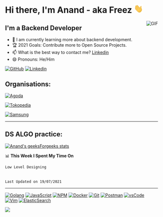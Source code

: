 # Hi there, I'm Anand - aka Freez <img width="30px" src="https://github.com/SatYu26/SatYu26/raw/master/Assets/Hi.gif" />

<img align="right" alt="GIF" height="160px" src="https://octodex.github.com/images/daftpunktocat-guy.gif" />

## I'm a Backend Developer

- 🌱 I am currently learning more about backend development.
- 🏆 2021 Goals: Contribute more to Open Source Projects.
- 📫 What is the best way to contact me? [Linkedin](https://www.linkedin.com/in/anandsharmak/)
- 😄 Pronouns: He/Him

[![GitHub](https://img.shields.io/badge/Github-100000?style=for-the-badge&logo=github&logoColor=white)](https://github.com/Anandsharmak)
[![Linkedin](https://img.shields.io/badge/Linkedin-0077B5?style=for-the-badge&logo=linkedin&logoColor=white)](https://www.linkedin.com/in/anandsharmak/)


## Organisations:
[![Agoda](https://media-exp1.licdn.com/dms/image/C4D0BAQGBa_7QNZNwpw/company-logo_200_200/0/1656643826125?e=1669852800&v=beta&t=PVC0LCoGFIk7o-PQYDhfA21XKfzWQ5v7-oXyK0An8OU)](https://www.linkedin.com/company/agoda/mycompany/)

[![Tokopedia](https://media-exp1.licdn.com/dms/image/C560BAQFMBlhfxZjCFg/company-logo_200_200/0/1615804646493?e=1669852800&v=beta&t=0Ovb6pVzBfxeuAeHL0CJG4pFWrgwgYkD_9cvnkgX9HU)](https://www.linkedin.com/company/pt--tokopedia/)

[![Samsung](https://media-exp1.licdn.com/dms/image/C560BAQHlLsokW0BMqw/company-logo_200_200/0/1660813210611?e=1669852800&v=beta&t=aV6b61nc0G_L8HRckBo2vhhAzx8H_45Lkc0ijojvI8g)](https://www.linkedin.com/company/samsung-electronics?originalSubdomain=in)

---

## DS ALGO practice:
[![Anand's geeksForgeeks stats](https://geeks-for-geeks-stats-api-napiyo.vercel.app/?userName=anand26041997)](https://auth.geeksforgeeks.org/user/anand26041997)

📊 **This Week I Spent My Time On** 

```text
Low Level Designing


Last Updated on 19/07/2021
```
<!--END_SECTION:waka-->


---


[![Golang](https://img.shields.io/badge/Go-00ADD8?style=for-the-badge&logo=go&logoColor=white)]()
[![JavaScript](https://img.shields.io/badge/JavaScript-F7DF1E?style=for-the-badge&logo=javascript&logoColor=black)]()
[![NPM](https://img.shields.io/badge/NPM-CB3837?style=for-the-badge&logo=npm&logoColor=white)]()
[![Docker](https://img.shields.io/badge/Docker-2CA5E0?style=for-the-badge&logo=docker&logoColor=white)]()
[![Git](https://img.shields.io/badge/Git-F05032?style=for-the-badge&logo=git&logoColor=white)]()
[![Postman](https://img.shields.io/badge/Postman-FF6C37?style=for-the-badge&logo=Postman&logoColor=white)]()
[![vsCode](https://img.shields.io/badge/vsCode-0078D4?style=for-the-badge&logo=visual%20studio%20code&logoColor=white)]()
[![Vim](https://img.shields.io/badge/Vim-%2311AB00.svg?&style=for-the-badge&logo=vim&logoColor=white)]()
[![ElasticSearch]()]()

<img src="https://imgur.com/rilHVxA.png"/> 
